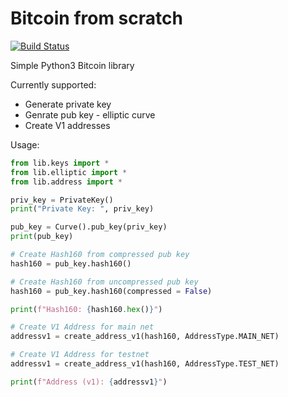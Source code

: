 # Bitcoin from scratch 

[![Build Status](https://travis-ci.org/gustavonalle/bfs.svg?branch=master)](https://travis-ci.org/gustavonalle/bfs/)

Simple Python3 Bitcoin library

Currently supported:

* Generate private key
* Genrate pub key - elliptic curve
* Create V1 addresses

Usage:

```python
from lib.keys import *
from lib.elliptic import *
from lib.address import *

priv_key = PrivateKey()
print("Private Key: ", priv_key)

pub_key = Curve().pub_key(priv_key)
print(pub_key)

# Create Hash160 from compressed pub key
hash160 = pub_key.hash160()

# Create Hash160 from uncompressed pub key
hash160 = pub_key.hash160(compressed = False)

print(f"Hash160: {hash160.hex()}")

# Create V1 Address for main net
addressv1 = create_address_v1(hash160, AddressType.MAIN_NET)

# Create V1 Address for testnet
addressv1 = create_address_v1(hash160, AddressType.TEST_NET)

print(f"Address (v1): {addressv1}")

```
